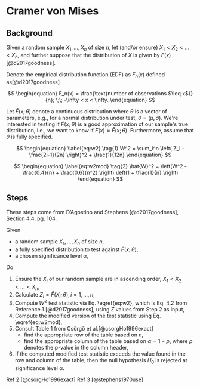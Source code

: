 # Cramer von Mises

## Background

Given a random sample $X_1, \ldots, X_n$ of size $n$, let (and/or ensure) $X_1 < X_2 < \ldots < X_n$, and further suppose that the distribution of $X$ is given by $F(x)$[@d2017goodness].

Denote the empirical distribution function (EDF) as $F_n(x)$ defined as[@d2017goodness]

$$
\begin{equation}
F_n(x) = \frac{\text{number of observations $\leq x$}}{n}; \;\; -\infty < x < \infty.
\end{equation}
$$

Let $\bar{F}(x; \theta)$ denote a continuous distribution where $\theta$ is a vector of parameters, e.g., for a normal distribution under test, $\theta = \left( \mu, \sigma \right)$. We're interested in testing if $\bar{F}(x; \theta)$ is a good approximation of our sample's true distribution, i.e., we want to know if $F(x) \approx \bar{F}(x;\theta)$. Furthermore, assume that $\theta$ is fully specified.


$$
\begin{equation} \label{eq:w2} \tag{1}
W^2 = \sum_i^n \left( Z_i - \frac{2i-1}{2n}   \right)^2 + \frac{1}{12n}
\end{equation}
$$

$$
\begin{equation} \label{eq:w2mod} \tag{2}
\hat{W}^2 = \left(W^2 - \frac{0.4}{n} + \frac{0.6}{n^2} \right) \left(1 + \frac{1}{n}  \right)
\end{equation}
$$

## Steps

These steps come from D’Agostino and Stephens [@d2017goodness], Section 4.4, pg. 104.

Given

* a random sample $X_1, \ldots, X_n$ of size $n$,
* a fully specified distribution to test against $\bar{F}(x; \theta)$,
* a chosen significance level $\alpha$,

Do 

1. Ensure the $X_i$ of our random sample are in ascending order, $X_1 < X_2 < \ldots < X_n$,
2. Calculate $Z_i = \bar{F}(X_i;\theta), i=1,\ldots,n$,
3. Compute $W^2$ test statistic via Eq. \eqref{eq:w2}, which is Eq. 4.2 from Reference 1 [@d2017goodness], using $Z$ values from Step 2 as input,
4. Compute the modified version of the test statistic using Eq. \eqref{eq:w2mod},
5. Consult Table 1 from Csörgő et al.[@csorgHo1996exact] 
    - find the appropriate row of the table based on $n$,
    - find the appropriate column of the table based on $\alpha = 1-p$, where $p$ denotes the p-value in the column header,
6. If the computed modified test statistic exceeds the value found in the row and column of the table, then the null hypothesis $H_0$ is rejected at significance level $\alpha$.



Ref 2 [@csorgHo1996exact]
Ref 3 [@stephens1970use]



